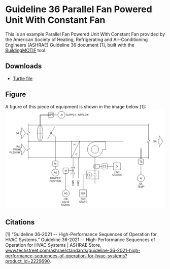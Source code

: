 # Guideline 36 Parallel Fan Powered Unit With Constant Fan

This is an example Parallel Fan Powered Unit With Constant Fan provided by the American Society of Heating, Refrigerating and Air-Conditioning Engineers (ASHRAE) Guideline 36 document [1], built with the [BuildingMOTIF](https://github.com/NREL/BuildingMOTIF) tool. 

## Downloads

- [Turtle file](../_static/models/g36-extensions-parallel-fpu-constant-volume-fan.ttl)

## Figure

A figure of this piece of equipment is shown in the image below [1]:
![g36-extensions-parallel-fpu-constant-volume-fan](../_static/images/g36-extensions-parallel-fpu-constant-volume-fan.png)

## Citations
[1] “Guideline 36-2021 -- High-Performance Sequences of Operation for HVAC Systems.” Guideline 36-2021 -- High-Performance Sequences of Operation for HVAC Systems | ASHRAE Store, www.techstreet.com/ashrae/standards/guideline-36-2021-high-performance-sequences-of-operation-for-hvac-systems?product_id=2229690. 
